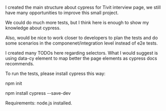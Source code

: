 I created the main structure about cypress for Tivit interview page, we still have many opportunities to improve this small project.

We could do much more tests, but I think here is enough to show my knowledge about cypress.

Also, would be nice to work closer to developers to plan the tests and do some scenarios in the componenet/integration level instead of e2e tests.

I created many TODOs here regarding selectors. What I would suggest is using data-cy element to map better the page elements as cypress docs recommends.



To run the tests, please install cypress this way: 

npm init

npm install cypress --save-dev


Requirements: node.js installed. 

